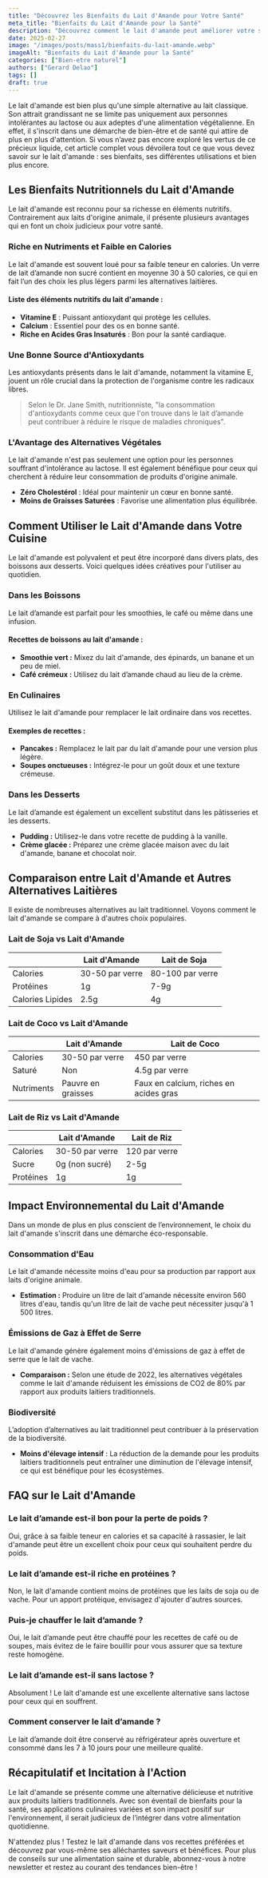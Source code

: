 ```yaml
---
title: "Découvrez les Bienfaits du Lait d'Amande pour Votre Santé"
meta_title: "Bienfaits du Lait d'Amande pour la Santé"
description: "Découvrez comment le lait d'amande peut améliorer votre santé avec ses bienfaits nutritionnels et ses alternatives véganes."
date: 2025-02-27
image: "/images/posts/mass1/bienfaits-du-lait-amande.webp"
imageAlt: "Bienfaits du Lait d'Amande pour la Santé"
categories: ["Bien-etre naturel"]
authors: ["Gerard Delao"]
tags: []
draft: true
---
```


Le lait d'amande est bien plus qu'une simple alternative au lait classique. Son attrait grandissant ne se limite pas uniquement aux personnes intolérantes au lactose ou aux adeptes d'une alimentation végétalienne. En effet, il s'inscrit dans une démarche de bien-être et de santé qui attire de plus en plus d'attention. Si vous n’avez pas encore exploré les vertus de ce précieux liquide, cet article complet vous dévoilera tout ce que vous devez savoir sur le lait d'amande : ses bienfaits, ses différentes utilisations et bien plus encore.

## Les Bienfaits Nutritionnels du Lait d'Amande

Le lait d'amande est reconnu pour sa richesse en éléments nutritifs. Contrairement aux laits d'origine animale, il présente plusieurs avantages qui en font un choix judicieux pour votre santé.

### Riche en Nutriments et Faible en Calories

Le lait d'amande est souvent loué pour sa faible teneur en calories. Un verre de lait d’amande non sucré contient en moyenne 30 à 50 calories, ce qui en fait l’un des choix les plus légers parmi les alternatives laitières. 

#### Liste des éléments nutritifs du lait d'amande :

- **Vitamine E** : Puissant antioxydant qui protège les cellules.
- **Calcium** : Essentiel pour des os en bonne santé.
- **Riche en Acides Gras Insaturés** : Bon pour la santé cardiaque.

### Une Bonne Source d'Antioxydants

Les antioxydants présents dans le lait d'amande, notamment la vitamine E, jouent un rôle crucial dans la protection de l'organisme contre les radicaux libres.

> Selon le Dr. Jane Smith, nutritionniste, "la consommation d'antioxydants comme ceux que l'on trouve dans le lait d’amande peut contribuer à réduire le risque de maladies chroniques".

### L'Avantage des Alternatives Végétales

Le lait d'amande n'est pas seulement une option pour les personnes souffrant d'intolérance au lactose. Il est également bénéfique pour ceux qui cherchent à réduire leur consommation de produits d'origine animale.

- **Zéro Cholestérol** : Idéal pour maintenir un cœur en bonne santé.
- **Moins de Graisses Saturées** : Favorise une alimentation plus équilibrée.

## Comment Utiliser le Lait d'Amande dans Votre Cuisine

Le lait d'amande est polyvalent et peut être incorporé dans divers plats, des boissons aux desserts. Voici quelques idées créatives pour l'utiliser au quotidien.

### Dans les Boissons

Le lait d’amande est parfait pour les smoothies, le café ou même dans une infusion.

#### Recettes de boissons au lait d'amande :

- **Smoothie vert :** Mixez du lait d'amande, des épinards, un banane et un peu de miel.
- **Café crémeux :** Utilisez du lait d’amande chaud au lieu de la crème. 

### En Culinaires

Utilisez le lait d'amande pour remplacer le lait ordinaire dans vos recettes.

#### Exemples de recettes :

- **Pancakes :** Remplacez le lait par du lait d'amande pour une version plus légère.
- **Soupes onctueuses :** Intégrez-le pour un goût doux et une texture crémeuse.

### Dans les Desserts

Le lait d’amande est également un excellent substitut dans les pâtisseries et les desserts.

- **Pudding :** Utilisez-le dans votre recette de pudding à la vanille.
- **Crème glacée :** Préparez une crème glacée maison avec du lait d'amande, banane et chocolat noir.

## Comparaison entre Lait d'Amande et Autres Alternatives Laitières

Il existe de nombreuses alternatives au lait traditionnel. Voyons comment le lait d'amande se compare à d'autres choix populaires.

### Lait de Soja vs Lait d'Amande

|               | Lait d'Amande       | Lait de Soja        |
|---------------|---------------------|---------------------|
| Calories      | 30-50 par verre     | 80-100 par verre    |
| Protéines     | 1g                  | 7-9g                |
| Calories Lipides| 2.5g                | 4g                  |

### Lait de Coco vs Lait d'Amande

|               | Lait d'Amande       | Lait de Coco        |
|---------------|---------------------|---------------------|
| Calories      | 30-50 par verre     | 450 par verre       |
| Saturé        | Non                 | 4.5g par verre      |
| Nutriments    | Pauvre en graisses  | Faux en calcium, riches en acides gras |

### Lait de Riz vs Lait d'Amande

|               | Lait d'Amande       | Lait de Riz         |
|---------------|---------------------|---------------------|
| Calories      | 30-50 par verre     | 120 par verre       |
| Sucre         | 0g (non sucré)      | 2-5g                |
| Protéines     | 1g                  | 1g                  |

## Impact Environnemental du Lait d'Amande

Dans un monde de plus en plus conscient de l’environnement, le choix du lait d'amande s'inscrit dans une démarche éco-responsable.

### Consommation d'Eau

Le lait d'amande nécessite moins d'eau pour sa production par rapport aux laits d'origine animale. 

- **Estimation :** Produire un litre de lait d'amande nécessite environ 560 litres d'eau, tandis qu'un litre de lait de vache peut nécessiter jusqu'à 1 500 litres.

### Émissions de Gaz à Effet de Serre

Le lait d'amande génère également moins d'émissions de gaz à effet de serre que le lait de vache.

- **Comparaison :** Selon une étude de 2022, les alternatives végétales comme le lait d'amande réduisent les émissions de CO2 de 80% par rapport aux produits laitiers traditionnels.

### Biodiversité

L’adoption d’alternatives au lait traditionnel peut contribuer à la préservation de la biodiversité.

- **Moins d'élevage intensif** : La réduction de la demande pour les produits laitiers traditionnels peut entraîner une diminution de l'élevage intensif, ce qui est bénéfique pour les écosystèmes.

## FAQ sur le Lait d'Amande

### Le lait d’amande est-il bon pour la perte de poids ?

Oui, grâce à sa faible teneur en calories et sa capacité à rassasier, le lait d'amande peut être un excellent choix pour ceux qui souhaitent perdre du poids.

### Le lait d’amande est-il riche en protéines ?

Non, le lait d'amande contient moins de protéines que les laits de soja ou de vache. Pour un apport protéique, envisagez d'ajouter d'autres sources.

### Puis-je chauffer le lait d’amande ?

Oui, le lait d’amande peut être chauffé pour les recettes de café ou de soupes, mais évitez de le faire bouillir pour vous assurer que sa texture reste homogène.

### Le lait d’amande est-il sans lactose ?

Absolument ! Le lait d'amande est une excellente alternative sans lactose pour ceux qui en souffrent.

### Comment conserver le lait d’amande ?

Le lait d’amande doit être conservé au réfrigérateur après ouverture et consommé dans les 7 à 10 jours pour une meilleure qualité.

## Récapitulatif et Incitation à l'Action

Le lait d'amande se présente comme une alternative délicieuse et nutritive aux produits laitiers traditionnels. Avec son éventail de bienfaits pour la santé, ses applications culinaires variées et son impact positif sur l'environnement, il serait judicieux de l’intégrer dans votre alimentation quotidienne.

N'attendez plus ! Testez le lait d'amande dans vos recettes préférées et découvrez par vous-même ses alléchantes saveurs et bénéfices. Pour plus de conseils sur une alimentation saine et durable, abonnez-vous à notre newsletter et restez au courant des tendances bien-être !

